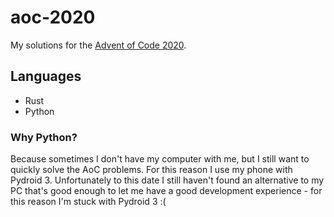 # aoc-2020

My solutions for the [Advent of Code 2020](https://adventofcode.com/2020).

## Languages

- Rust
- Python

### Why Python?

Because sometimes I don't have my computer with me, but I still want to quickly solve the AoC
problems. For this reason I use my phone with Pydroid 3. 
Unfortunately to this date I still haven't found an alternative to my PC that's good enough
to let me have a good development experience - for this reason I'm stuck with Pydroid 3 :(
